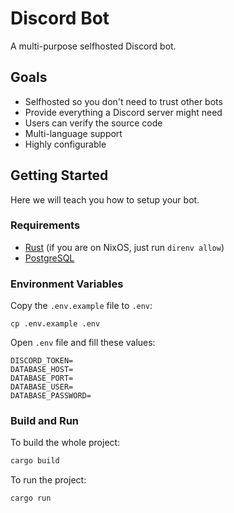 # Discord Bot
A multi-purpose selfhosted Discord bot.

## Goals
- Selfhosted so you don't need to trust other bots
- Provide everything a Discord server might need
- Users can verify the source code
- Multi-language support
- Highly configurable

## Getting Started
Here we will teach you how to setup your bot.

### Requirements
- [Rust](https://www.rust-lang.org/) (if you are on NixOS, just run `direnv allow`)
- [PostgreSQL](https://www.postgresql.org/)

### Environment Variables
Copy the `.env.example` file to `.env`:
```
cp .env.example .env
```

Open `.env` file and fill these values:
```
DISCORD_TOKEN=
DATABASE_HOST=
DATABASE_PORT=
DATABASE_USER=
DATABASE_PASSWORD=
```

### Build and Run
To build the whole project:
```sh
cargo build
```

To run the project:
```sh
cargo run
```
